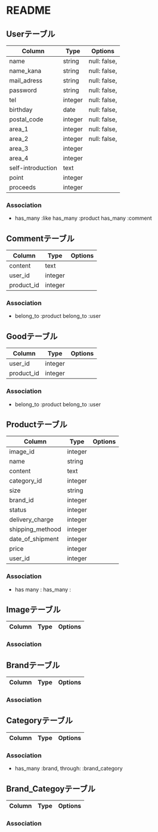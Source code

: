 # README

## Userテーブル
|Column|Type|Options|
|------|----|-------|
|name|string|null: false,|
|name_kana|string|null: false,|
|mail_adress|string|null: false,|
|password|string|null: false,|
|tel|integer|null: false,|
|birthday|date|null: false,|
|postal_code|integer|null: false,|
|area_1|integer|null: false,|
|area_2|integer|null: false,|
|area_3|integer|
|area_4|integer|
|self-introduction|text|
|point|integer|
|proceeds|integer|
### Association
- has_many :like
  has_many :product
  has_many :comment


## Commentテーブル
|Column|Type|Options|
|------|----|-------|
|content|text|
|user_id|integer|
|product_id|integer|
### Association
- belong_to :product
  belong_to :user


## Goodテーブル
|Column|Type|Options|
|------|----|-------|
|user_id|integer|
|product_id|integer|
### Association
- belong_to :product
  belong_to :user


## Productテーブル
|Column|Type|Options|
|------|----|-------|
|image_id|integer|
|name|string|
|content|text|
|category_id|integer|
|size|string|
|brand_id|integer|
|status|integer|
|delivery_charge|integer|
|shipping_methood|integer|
|date_of_shipment|integer|
|price|integer|
|user_id|integer|
### Association
- has many :
  has_many :

## Imageテーブル
|Column|Type|Options|
|------|----|-------|

### Association

## Brandテーブル
|Column|Type|Options|
|------|----|-------|

### Association

## Categoryテーブル
|Column|Type|Options|
|------|----|-------|

### Association
- has_many :brand, through: :brand_category

## Brand_Categoyテーブル
|Column|Type|Options|
|------|----|-------|

### Association